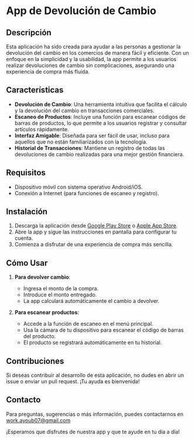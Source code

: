 # App de Devolución de Cambio

## Descripción

Esta aplicación ha sido creada para ayudar a las personas a gestionar la devolución del cambio en los comercios de manera fácil y eficiente. Con un enfoque en la simplicidad y la usabilidad, la app permite a los usuarios realizar devoluciones de cambio sin complicaciones, asegurando una experiencia de compra más fluida.

## Características

- **Devolución de Cambio**: Una herramienta intuitiva que facilita el cálculo y la devolución del cambio en transacciones comerciales.
- **Escaneo de Productos**: Incluye una función para escanear códigos de barras de productos, lo que permite a los usuarios registrar y consultar artículos rápidamente.
- **Interfaz Amigable**: Diseñada para ser fácil de usar, incluso para aquellos que no están familiarizados con la tecnología.
- **Historial de Transacciones**: Mantiene un registro de todas las devoluciones de cambio realizadas para una mejor gestión financiera.

## Requisitos

- Dispositivo móvil con sistema operativo Android/iOS.
- Conexión a Internet (para funciones de escaneo y registro).

## Instalación

1. Descarga la aplicación desde [Google Play Store](#) o [Apple App Store](#).
2. Abre la app y sigue las instrucciones en pantalla para configurar tu cuenta.
3. Comienza a disfrutar de una experiencia de compra más sencilla.

## Cómo Usar

1. **Para devolver cambio**:
   - Ingresa el monto de la compra.
   - Introduce el monto entregado.
   - La app calculará automáticamente el cambio a devolver.

2. **Para escanear productos**:
   - Accede a la función de escaneo en el menú principal.
   - Usa la cámara de tu dispositivo para escanear el código de barras del producto.
   - El producto se registrará automáticamente en tu historial.

## Contribuciones

Si deseas contribuir al desarrollo de esta aplicación, no dudes en abrir un issue o enviar un pull request. ¡Tu ayuda es bienvenida!

## Contacto

Para preguntas, sugerencias o más información, puedes contactarnos en work.ayoub07@gmail.com

¡Esperamos que disfrutes de nuestra app y que te ayude en tu día a día!
